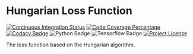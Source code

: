 # Hungarian Loss Function

[![Continuous Integration Status](https://github.com/mmgalushka/hungarian-loss/workflows/CI/badge.svg)](https://github.com/mmgalushka/hungarian-loss/actions)
[![Code Coverage Percentage](https://codecov.io/gh/mmgalushka/hungarian-loss/branch/main/graphs/badge.svg)](https://codecov.io/gh/mmgalushka/hungarian-loss)
[![Codacy Badge](https://app.codacy.com/project/badge/Grade/31d756c1ee8b4b78b44fcfd77d7305ab)](https://www.codacy.com/gh/mmgalushka/hungarian-loss/dashboard?utm_source=github.com&amp;utm_medium=referral&amp;utm_content=mmgalushka/hungarian-loss&amp;utm_campaign=Badge_Grade)
![Python Badge](https://img.shields.io/badge/Python-3.9-blue)
![Tensorflow Badge](https://img.shields.io/badge/tensorflow-%3E%3D2.5.0-blue)
[![Project License](https://img.shields.io/badge/License-MIT-blue.svg)](https://github.com/mmgalushka/hungarian-loss/blob/main/LICENSE)

The loss function based on the Hungarian algorithm.
